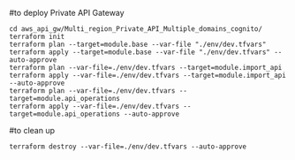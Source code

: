 #to deploy Private API Gateway

    cd aws_api_gw/Multi_region_Private_API_Multiple_domains_cognito/
    terraform init
    terraform plan --target=module.base --var-file "./env/dev.tfvars"
    terraform apply --target=module.base --var-file "./env/dev.tfvars" --auto-approve
    terraform plan --var-file=./env/dev.tfvars --target=module.import_api
    terraform apply --var-file=./env/dev.tfvars --target=module.import_api --auto-approve
    terraform plan --var-file=./env/dev.tfvars --target=module.api_operations
    terraform apply --var-file=./env/dev.tfvars --target=module.api_operations --auto-approve

#to clean up

    terraform destroy --var-file=./env/dev.tfvars --auto-approve
